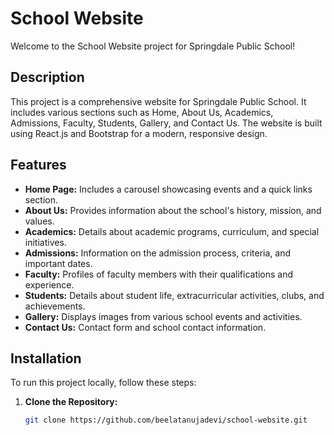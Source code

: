 # School Website

Welcome to the School Website project for Springdale Public School!

## Description

This project is a comprehensive website for Springdale Public School. It includes various sections such as Home, About Us, Academics, Admissions, Faculty, Students, Gallery, and Contact Us. The website is built using React.js and Bootstrap for a modern, responsive design.

## Features

- **Home Page:** Includes a carousel showcasing events and a quick links section.
- **About Us:** Provides information about the school's history, mission, and values.
- **Academics:** Details about academic programs, curriculum, and special initiatives.
- **Admissions:** Information on the admission process, criteria, and important dates.
- **Faculty:** Profiles of faculty members with their qualifications and experience.
- **Students:** Details about student life, extracurricular activities, clubs, and achievements.
- **Gallery:** Displays images from various school events and activities.
- **Contact Us:** Contact form and school contact information.

## Installation

To run this project locally, follow these steps:

1. **Clone the Repository:**
   ```bash
   git clone https://github.com/beelatanujadevi/school-website.git
